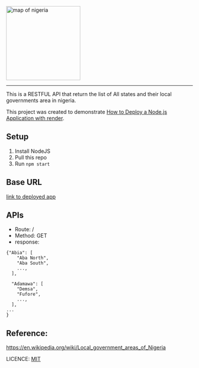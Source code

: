 <img src="https://upload.wikimedia.org/wikipedia/commons/thumb/a/af/Nigeria_Local_Government_Areas.png/1200px-Nigeria_Local_Government_Areas.png" alt="map of nigeria"  height="200">

---

This is a RESTFUL API that return the list of All states and their local governments area in nigeria.

This project was created to demonstrate [How to Deploy a Node.js Application with render](https://2bit.hashnode.dev/how-to-deploy-your-nodejs-application-for-free-with-render-a-step-by-step-guide). 


## Setup
1. Install NodeJS
2. Pull this repo
3. Run `npm start`

## Base URL
[link to deployed app](https://states-and-lgas-ng.onrender.com)

## APIs
- Route: /
- Method: GET
- response:
  
```
{"Abia": [
    "Aba North",
    "Aba South",
    ...,
  ],

  "Adamawa": [
    "Demsa",
    "Fufore",
    ...,
  ],
...
}
```

## Reference:

https://en.wikipedia.org/wiki/Local_government_areas_of_Nigeria

LICENCE: [MIT](https://github.com/2bit2bit/List-of-States-and-Local-Government-Areas-LGAs-in-Nigeria/blob/main/LICENCE.md)
